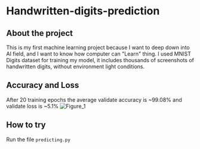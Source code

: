 # Handwritten-digits-prediction
 
## About the project
This is my first machine learning project because I want to deep down into AI field, and I want to know how computer can "Learn" thing.
I used MNIST Digits dataset for training my model, it includes thousands of screenshots of handwritten digits, without environment light conditions.

## Accuracy and Loss
After 20 training epochs the average validate accuracy is ~99.08% and validate loss is ~5.1%
![Figure_1](https://github.com/user-attachments/assets/21228b2a-67c0-432e-8ffb-94ea47868882)

## How to try
Run the file `predicting.py`
